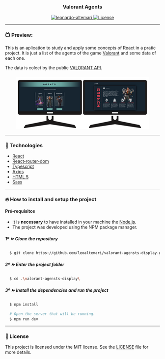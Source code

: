 <h3 align="center">Valorant Agents</h3>

<div align="center">

  <a href="https://www.linkedin.com/in/leonardo-altemari-008a8017b/">
    <img alt="leonardo-altemari" src="https://img.shields.io/badge/made%20by-Leonardo%20Altemari-brightgreen" />
  </a>

  <a href="https://github.com/leoaltemari/tokenEvents-React/blob/master/LICENSE">
    <img alt="License" src="https://img.shields.io/badge/license-MIT-brightgreen" />
  </a>

</div>

---

### 📺 Preview:

This is an aplication to study and apply some concepts of React in a pratic project.
It is just a list of the agents of the game <a href="https://playvalorant.com/">Valorant</a>
and some data of each one.

The data is colect by the public <a href="https://dash.valorant-api.com/about">VALORANT API</a>.

<h3 align="center">
    <img alt="project_view" title="#project_view" src=".github/images/screens.png">
</h3>

---

### 🚀 Technologies

-   [React](https://react.dev/)
-   [React-router-dom](https://www.npmjs.com/package/react-router-dom)
-   [Typescript](https://www.typescriptlang.org/)
-   [Axios](https://www.npmjs.com/package/axios)
-   [HTML 5](https://developer.mozilla.org/pt-BR/docs/Web/HTML)
-   [Sass](https://sass-lang.com/)

---

### 🔥 How to install and setup the project

#### Pré-requisitos

-   It is <strong>necessary</strong> to have installed in your machine the [Node.js](https://nodejs.org/en/).
-   The project was developed using the NPM package manager.

##### 1º ⏩ Clone the repository

```sh
  $ git clone https://github.com/leoaltemari/valorant-agensts-display.git
```

##### 2º ⏩ Enter the project folder

```sh
  $ cd .\valorant-agensts-display\
```

##### 3º ⏩ Install the dependencies and run the project

```sh
  $ npm install
```

```sh
  # Open the server that will be running.
  $ npm run dev
```

---

### 🔐 License

This project is licensed under the MIT license. See the [LICENSE](LICENSE) file for more details.
